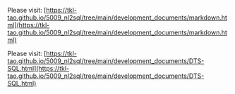 Please visit: [https://tkl-tao.github.io/5009_nl2sql/tree/main/development_documents/markdown.html](https://tkl-tao.github.io/5009_nl2sql/tree/main/development_documents/markdown.html)

Please visit: [https://tkl-tao.github.io/5009_nl2sql/tree/main/development_documents/DTS-SQL.html](https://tkl-tao.github.io/5009_nl2sql/tree/main/development_documents/DTS-SQL.html)
